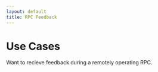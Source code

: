 ```yaml
---
layout: default
title: RPC Feedback
---
```

# Use Cases

Want to recieve feedback during a remotely operating RPC.
